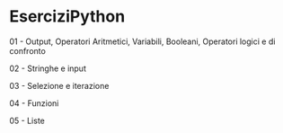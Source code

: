 # EserciziPython
 
01 - Output, Operatori Aritmetici, Variabili, Booleani, Operatori logici e di confronto

02 - Stringhe e input

03 - Selezione e iterazione

04 - Funzioni

05 - Liste
